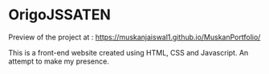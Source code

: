 # OrigoJSSATEN
Preview of the project at : https://muskanjaiswal1.github.io/MuskanPortfolio/

This is a front-end website created using HTML, CSS and Javascript.
An attempt to make my presence.
